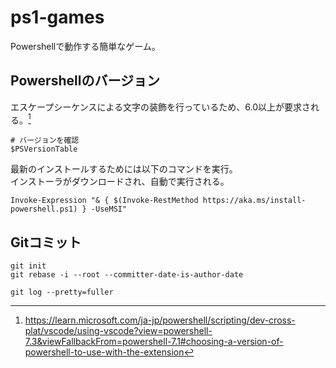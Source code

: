 # ps1-games

Powershellで動作する簡単なゲーム。  

## Powershellのバージョン

エスケープシーケンスによる文字の装飾を行っているため、6.0以上が要求される。[^1]

[^1]: https://learn.microsoft.com/ja-jp/powershell/scripting/dev-cross-plat/vscode/using-vscode?view=powershell-7.3&viewFallbackFrom=powershell-7.1#choosing-a-version-of-powershell-to-use-with-the-extension

```shell
# バージョンを確認
$PSVersionTable
```

最新のインストールするためには以下のコマンドを実行。  
インストーラがダウンロードされ、自動で実行される。  

```shell
Invoke-Expression "& { $(Invoke-RestMethod https://aka.ms/install-powershell.ps1) } -UseMSI"
```

## Gitコミット

```shell
git init
git rebase -i --root --committer-date-is-author-date

git log --pretty=fuller
```

